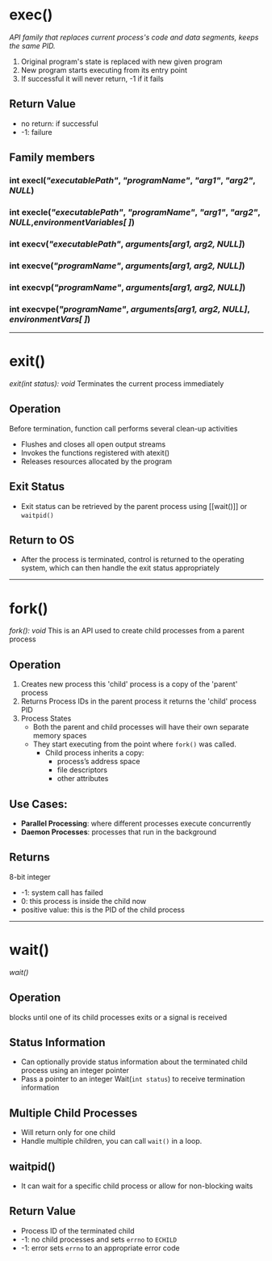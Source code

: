 # exec() 
_API family that replaces current process's code and data segments, keeps the same PID._
1. Original program's state is replaced with new given program
2. New program starts executing from its entry point
3. If successful it will never return, -1 if it fails
## Return Value
- no return: if successful
- -1: failure
## Family members
### **int** execl(_"executablePath"_, _"programName"_, _"arg1"_, _"arg2"_, _NULL_)
### **int** execle(_"executablePath"_, _"programName"_, _"arg1"_, _"arg2"_, _NULL_,_environmentVariables\[ ]_)
### **int** execv(_"executablePath"_, _arguments\[arg1, arg2, NULL]_)
### **int** execve(_"programName"_, _arguments\[arg1, arg2, NULL]_)
### **int** execvp(_"programName"_, _arguments\[arg1, arg2, NULL]_)
### **int** execvpe(_"programName"_, _arguments\[arg1, arg2, NULL]_, _environmentVars\[ ]_)

---
# exit()
_exit(int status): void_
Terminates the current process immediately
## Operation
Before termination, function call performs several clean-up activities
- Flushes and closes all open output streams
- Invokes the functions registered with atexit()
- Releases resources allocated by the program
## Exit Status
- Exit status can be retrieved by the parent process using [[wait()]] or `waitpid()`
## Return to OS
- After the process is terminated, control is returned to the operating system, which can then handle the exit status appropriately

---
# fork()
_fork(): void_
This is an API used to create child processes from a parent process
## Operation
1. Creates new process
	this 'child' process is a copy of the 'parent' process
2. Returns Process IDs
	in the parent process it returns the 'child' process PID
3. Process States
	- Both the parent and child processes will have their own separate memory spaces
	- They start executing from the point where `fork()` was called.
		- Child process inherits a copy:
			- process’s address space
			- file descriptors
			- other attributes
## Use Cases:
- **Parallel Processing**: where different processes execute concurrently
- **Daemon Processes**: processes that run in the background
## Returns
8-bit integer
- -1: system call has failed
- 0: this process is inside the child now
- positive value: this is the PID of the child process

---
# wait()
_wait()_
## Operation
blocks until one of its child processes exits or a signal is received
## Status Information
- Can optionally provide status information about the terminated child process using an integer pointer
- Pass a pointer to an integer Wait(`int status`) to receive termination information
## Multiple Child Processes
- Will return only for one child
- Handle multiple children, you can call `wait()` in a loop.
## waitpid()
- It can wait for a specific child process or allow for non-blocking waits
## Return Value
- Process ID of the terminated child
- -1: no child processes and sets `errno` to `ECHILD`
- -1: error sets `errno` to an appropriate error code